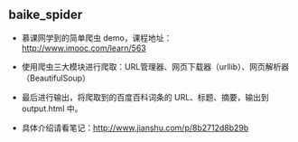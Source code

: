 ## baike_spider

- 慕课网学到的简单爬虫 demo，课程地址：http://www.imooc.com/learn/563

- 使用爬虫三大模块进行爬取：URL管理器、网页下载器（urllib）、网页解析器（BeautifulSoup）

- 最后进行输出，将爬取到的百度百科词条的 URL、标题、摘要，输出到 output.html 中。

- 具体介绍请看笔记：http://www.jianshu.com/p/8b2712d8b29b